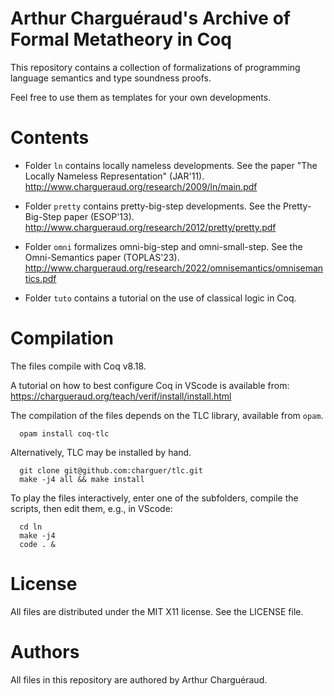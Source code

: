 # Arthur Charguéraud's Archive of Formal Metatheory in Coq

This repository contains a collection of formalizations
of programming language semantics and type soundness proofs.

Feel free to use them as templates for your own developments.


Contents
========

   - Folder `ln` contains locally nameless developments.
     See the paper "The Locally Nameless Representation" (JAR'11).
     http://www.chargueraud.org/research/2009/ln/main.pdf

   - Folder `pretty` contains pretty-big-step developments.
     See the Pretty-Big-Step paper (ESOP'13).
     http://www.chargueraud.org/research/2012/pretty/pretty.pdf

   - Folder `omni` formalizes omni-big-step and omni-small-step.
     See the Omni-Semantics paper (TOPLAS'23).
     http://www.chargueraud.org/research/2022/omnisemantics/omnisemantics.pdf

   - Folder `tuto` contains a tutorial on the use of classical logic in Coq.


Compilation
===========

The files compile with Coq v8.18.

A tutorial on how to best configure Coq in VScode is available from:
https://chargueraud.org/teach/verif/install/install.html

The compilation of the files depends on the TLC library, available from `opam`.

```
  opam install coq-tlc
```

Alternatively, TLC may be installed by hand.

```
  git clone git@github.com:charguer/tlc.git
  make -j4 all && make install
```

To play the files interactively, enter one of the subfolders, compile
the scripts, then edit them, e.g., in VScode:

```
  cd ln
  make -j4
  code . &
```



License
=======

All files are distributed under the MIT X11 license. See the LICENSE file.

Authors
=======

All files in this repository are authored by Arthur Charguéraud.

